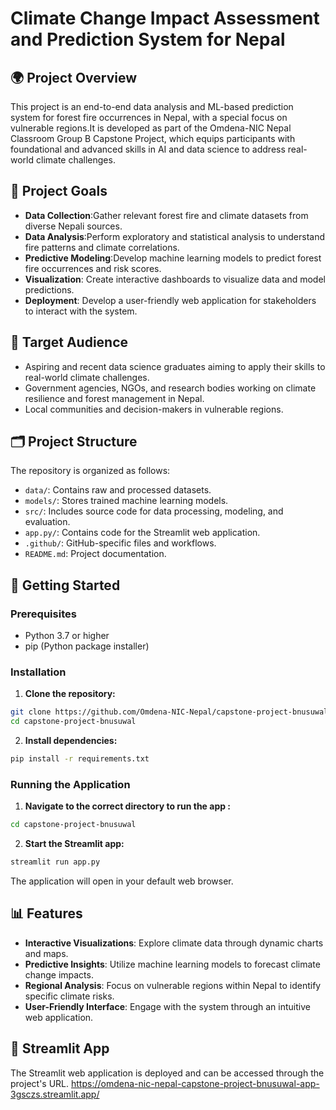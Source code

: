 # Climate Change Impact Assessment and Prediction System for Nepal

## 🌍 Project Overview

This project is an end-to-end data analysis and ML-based prediction system for forest fire occurrences in Nepal, with a special focus on vulnerable regions.It is developed as part of the Omdena-NIC Nepal Classroom Group B Capstone Project, which equips participants with foundational and advanced skills in AI and data science to address real-world climate challenges.

## 🎯 Project Goals

- **Data Collection**:Gather relevant forest fire and climate datasets from diverse Nepali sources.
- **Data Analysis**:Perform exploratory and statistical analysis to understand fire patterns and climate correlations.
- **Predictive Modeling**:Develop machine learning models to predict forest fire occurrences and risk scores.
- **Visualization**: Create interactive dashboards to visualize data and model predictions.
- **Deployment**: Develop a user-friendly web application for stakeholders to interact with the system.

## 👥 Target Audience

- Aspiring and recent data science graduates aiming to apply their skills to real-world climate challenges.
- Government agencies, NGOs, and research bodies working on climate resilience and forest management in Nepal.
- Local communities and decision-makers in vulnerable regions.

## 🗂️ Project Structure

The repository is organized as follows:

- `data/`: Contains raw and processed datasets.
- `models/`: Stores trained machine learning models.
- `src/`: Includes source code for data processing, modeling, and evaluation.
- `app.py/`: Contains code for the Streamlit web application.
- `.github/`: GitHub-specific files and workflows.
- `README.md`: Project documentation.

## 🚀 Getting Started

### Prerequisites

- Python 3.7 or higher
- pip (Python package installer)

### Installation

1. **Clone the repository:**

```bash
git clone https://github.com/Omdena-NIC-Nepal/capstone-project-bnusuwal.git
cd capstone-project-bnusuwal
```

2. **Install dependencies:**

```bash
pip install -r requirements.txt
```

### Running the Application

1. **Navigate to the correct directory to run the app :**

```bash
cd capstone-project-bnusuwal
```

2. **Start the Streamlit app:**

```bash
streamlit run app.py
```

The application will open in your default web browser.

## 📊 Features

- **Interactive Visualizations**: Explore climate data through dynamic charts and maps.
- **Predictive Insights**: Utilize machine learning models to forecast climate change impacts.
- **Regional Analysis**: Focus on vulnerable regions within Nepal to identify specific climate risks.
- **User-Friendly Interface**: Engage with the system through an intuitive web application.

## 🔗 Streamlit App

The Streamlit web application is deployed and can be accessed through the project's URL.
https://omdena-nic-nepal-capstone-project-bnusuwal-app-3gsczs.streamlit.app/
